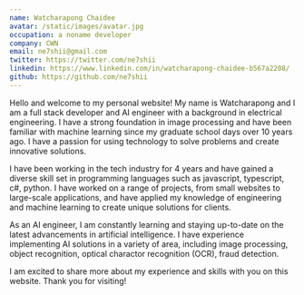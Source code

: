 ```yaml
---
name: Watcharapong Chaidee
avatar: /static/images/avatar.jpg
occupation: a noname developer
company: CWN
email: ne7shii@gmail.com
twitter: https://twitter.com/ne7shii
linkedin: https://www.linkedin.com/in/watcharapong-chaidee-b567a2208/
github: https://github.com/ne7shii
---
```


Hello and welcome to my personal website! My name is Watcharapong and I am a full stack developer and AI engineer with a background in electrical engineering. I have a strong foundation in image processing and have been familiar with machine learning since my graduate school days over 10 years ago. I have a passion for using technology to solve problems and create innovative solutions.

I have been working in the tech industry for 4 years and have gained a diverse skill set in programming languages such as javascript, typescript, c#, python. I have worked on a range of projects, from small websites to large-scale applications, and have applied my knowledge of engineering and machine learning to create unique solutions for clients.

As an AI engineer, I am constantly learning and staying up-to-date on the latest advancements in artificial intelligence. I have experience implementing AI solutions in a variety of area, including image processing, object recognition, optical charactor recognition (OCR), fraud detection.

I am excited to share more about my experience and skills with you on this website. Thank you for visiting!
